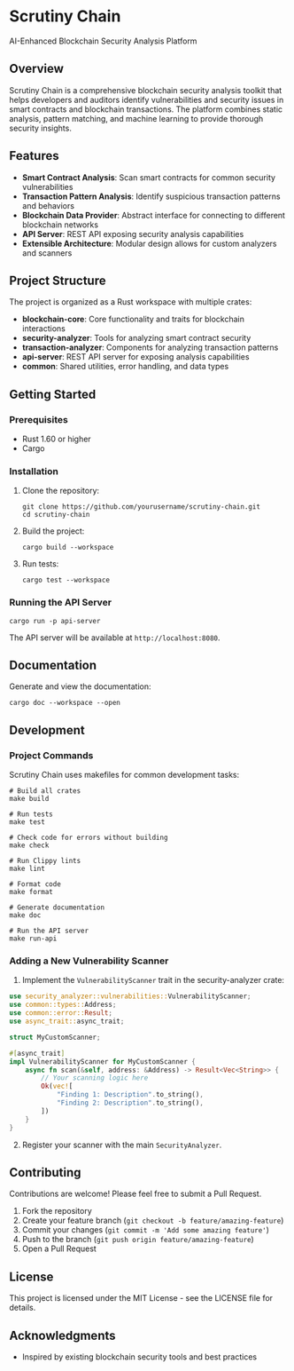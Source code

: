 # Scrutiny Chain

AI-Enhanced Blockchain Security Analysis Platform

## Overview

Scrutiny Chain is a comprehensive blockchain security analysis toolkit that helps developers and auditors identify vulnerabilities and security issues in smart contracts and blockchain transactions. The platform combines static analysis, pattern matching, and machine learning to provide thorough security insights.

## Features

- **Smart Contract Analysis**: Scan smart contracts for common security vulnerabilities
- **Transaction Pattern Analysis**: Identify suspicious transaction patterns and behaviors
- **Blockchain Data Provider**: Abstract interface for connecting to different blockchain networks
- **API Server**: REST API exposing security analysis capabilities
- **Extensible Architecture**: Modular design allows for custom analyzers and scanners

## Project Structure

The project is organized as a Rust workspace with multiple crates:

- **blockchain-core**: Core functionality and traits for blockchain interactions
- **security-analyzer**: Tools for analyzing smart contract security
- **transaction-analyzer**: Components for analyzing transaction patterns
- **api-server**: REST API server for exposing analysis capabilities
- **common**: Shared utilities, error handling, and data types

## Getting Started

### Prerequisites

- Rust 1.60 or higher
- Cargo

### Installation

1. Clone the repository:
   ```
   git clone https://github.com/yourusername/scrutiny-chain.git
   cd scrutiny-chain
   ```

2. Build the project:
   ```
   cargo build --workspace
   ```

3. Run tests:
   ```
   cargo test --workspace
   ```

### Running the API Server

```
cargo run -p api-server
```

The API server will be available at `http://localhost:8080`.

## Documentation

Generate and view the documentation:

```
cargo doc --workspace --open
```

## Development

### Project Commands

Scrutiny Chain uses makefiles for common development tasks:

```
# Build all crates
make build

# Run tests
make test

# Check code for errors without building
make check

# Run Clippy lints
make lint

# Format code
make format

# Generate documentation
make doc

# Run the API server
make run-api
```

### Adding a New Vulnerability Scanner

1. Implement the `VulnerabilityScanner` trait in the security-analyzer crate:

```rust
use security_analyzer::vulnerabilities::VulnerabilityScanner;
use common::types::Address;
use common::error::Result;
use async_trait::async_trait;

struct MyCustomScanner;

#[async_trait]
impl VulnerabilityScanner for MyCustomScanner {
    async fn scan(&self, address: &Address) -> Result<Vec<String>> {
        // Your scanning logic here
        Ok(vec![
            "Finding 1: Description".to_string(),
            "Finding 2: Description".to_string(),
        ])
    }
}
```

2. Register your scanner with the main `SecurityAnalyzer`.

## Contributing

Contributions are welcome! Please feel free to submit a Pull Request.

1. Fork the repository
2. Create your feature branch (`git checkout -b feature/amazing-feature`)
3. Commit your changes (`git commit -m 'Add some amazing feature'`)
4. Push to the branch (`git push origin feature/amazing-feature`)
5. Open a Pull Request

## License

This project is licensed under the MIT License - see the LICENSE file for details.

## Acknowledgments
- Inspired by existing blockchain security tools and best practices